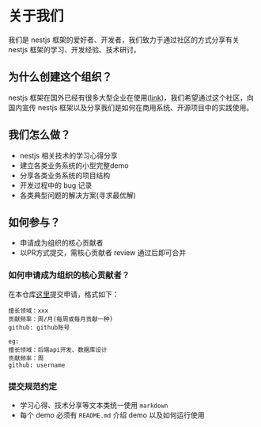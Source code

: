 # 关于我们

我们是 nestjs 框架的爱好者、开发者，我们致力于通过社区的方式分享有关 nestjs 框架的学习、开发经验、技术研讨。

## 为什么创建这个组织？

nestjs 框架在国外已经有很多大型企业在使用([link](https://docs.nestjs.com/discover/companies))，我们希望通过这个社区，向国内宣传 nestjs 框架以及分享我们是如何在商用系统、开源项目中的实践使用。

## 我们怎么做？

- nestjs 相关技术的学习心得分享
- 建立各类业务系统的小型完整demo
- 分享各类业务系统的项目结构
- 开发过程中的 bug 记录
- 各类典型问题的解决方案(寻求最优解)

## 如何参与？

- 申请成为组织的核心贡献者
- 以PR方式提交，需核心贡献者 review 通过后即可合并

### 如何申请成为组织的核心贡献者？

在本仓库[这里](https://github.com/nest-cn-community/about/issues/1)提交申请，格式如下：

```none
擅长领域：xxx
贡献频率：周/月(每周或每月贡献一种)
github: github账号

eg:
擅长领域：后端api开发、数据库设计
贡献频率：周
github: username
```

### 提交规范约定

- 学习心得、技术分享等文本类统一使用 `markdown`
- 每个 demo 必须有 `README.md` 介绍 demo 以及如何运行使用
